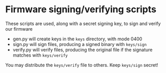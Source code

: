 # Firmware signing/verifying scripts

These scripts are used, along with a secret signing key, to sign and verify our firmware

- gen.py will create keys in the `keys` directory, with mode 0400
- sign.py will sign files, producing a signed binary with `keys/sign`
- verify.py will verify files, producing the original file if the signature matches with `keys/verify`

You may distribute the `keys/verify` file to others. Keep `keys/sign` secret!
